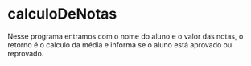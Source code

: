 # calculoDeNotas
Nesse programa entramos com o nome do aluno e o valor das notas, o retorno é o calculo da média e informa se o aluno está aprovado ou reprovado. 
